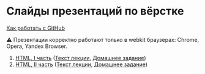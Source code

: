 # Слайды презентаций по вёрстке

[Как работать с GitHub](https://github.com/urfu-2015/guides/blob/master/how-to-pull-request.md)

:warning: Презентации корректно работают только в webkit браузерах: Chrome, Opera, Yandex Browser.

1. [HTML, I часть](https://rawgit.com/urfu-2015/verstka-slides/master/01-html-1/index.html#/) ([Текст лекции](https://github.com/urfu-2015/verstka-lectures/blob/master/html/part-1.md), [Домашнее задание](https://github.com/urfu-2015/verstka-tasks-1))
1. [HTML, II часть](https://rawgit.com/urfu-2015/verstka-slides/master/02-html-2/index.html) ([Текст лекции](https://github.com/urfu-2015/verstka-lectures/blob/master/html/part-2.md), [Домашнее задание](https://github.com/urfu-2015/verstka-tasks-2))

